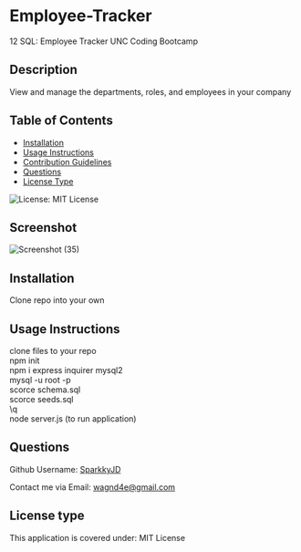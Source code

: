 # Employee-Tracker
12 SQL: Employee Tracker UNC Coding Bootcamp

## Description
View and manage the departments, roles, and employees in your company

## Table of Contents
- [Installation](#installation)
- [Usage Instructions](#usage-instructions)
- [Contribution Guidelines](#contribution-guidelines)
- [Questions](#questions)
- [License Type](#license-type)

![License: MIT License](https://img.shields.io/badge/License-MIT%20License-brightgreen.svg)

## Screenshot
![Screenshot (35)](https://github.com/SparkkyJD/Employee-Tracker/assets/127361245/31284255-f4f7-42dc-a694-ab65bb10d3a2)

## Installation
Clone repo into your own

## Usage Instructions
clone files to your repo <br>
npm init <br>
npm i express inquirer mysql2 <br>
mysql -u root -p <br>
 scorce schema.sql <br>
 scorce seeds.sql <br>
 \q <br>
node server.js (to run application) <br>

## Questions <a name="github"></a>
 Github Username: <a href="https://github.com/SparkkyJD">SparkkyJD</a>

Contact me via Email: wagnd4e@gmail.com
## License type <a name="license"></a>
This application is covered under: MIT License
